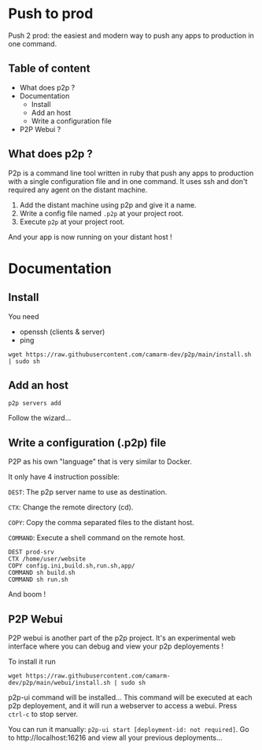 # Push to prod
Push 2 prod: the easiest and modern way to push any apps to production in one command.

## Table of content
- What does p2p ?
- Documentation
  - Install
  - Add an host
  - Write a configuration file
- P2P Webui ?

## What does p2p ?
P2p is a command line tool written in ruby that push any apps to production with a single configuration file and in one command.
It uses ssh and don't required any agent on the distant machine.

1. Add the distant machine using p2p and give it a name.
2. Write a config file named `.p2p` at your project root.
3. Execute `p2p` at your project root.

And your app is now running on your distant host !

# Documentation

## Install
You need
- openssh (clients & server)
- ping

```shell
wget https://raw.githubusercontent.com/camarm-dev/p2p/main/install.sh | sudo sh
```

## Add an host
```shell
p2p servers add
```
Follow the wizard...

## Write a configuration (.p2p) file
P2P as his own "language" that is very similar to Docker.

It only have 4 instruction possible:

`DEST`:    The p2p server name to use as destination.

`CTX`:     Change the remote directory (cd).

`COPY`:    Copy the comma separated files to the distant host.

`COMMAND`: Execute a shell command on the remote host.

```
DEST prod-srv
CTX /home/user/website
COPY config.ini,build.sh,run.sh,app/
COMMAND sh build.sh
COMMAND sh run.sh
```
And boom !

## P2P Webui
P2P webui is another part of the p2p project. It's an experimental web interface where you can debug and view your p2p deployements !

To install it run
```shell
wget https://raw.githubusercontent.com/camarm-dev/p2p/main/webui/install.sh | sudo sh
```

p2p-ui command will be installed... This command will be executed at each p2p deployement, and it will run a webserver to access a webui. Press `ctrl-c` to stop server.

You can run it manually: `p2p-ui start [deployment-id: not required]`. Go to http://localhost:16216 and view all your previous deployments...
